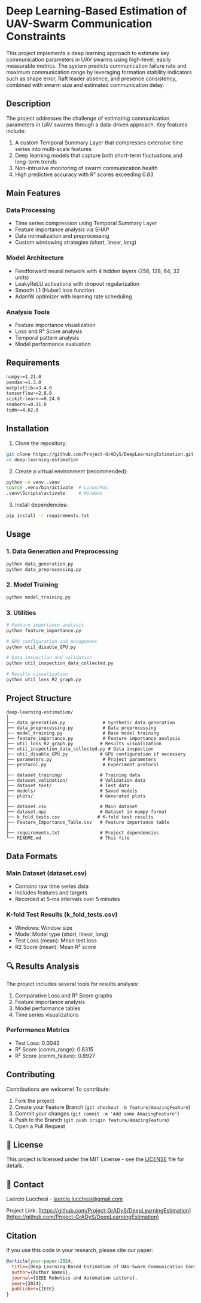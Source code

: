 # Deep Learning-Based Estimation of UAV-Swarm Communication Constraints

This project implements a deep learning approach to estimate key communication parameters in UAV swarms using high-level, easily measurable metrics. The system predicts communication failure rate and maximum communication range by leveraging formation stability indicators such as shape error, Raft leader absence, and presence consistency, combined with swarm size and estimated communication delay.

## Description

The project addresses the challenge of estimating communication parameters in UAV swarms through a data-driven approach. Key features include:

1. A custom Temporal Summary Layer that compresses extensive time series into multi-scale features
2. Deep learning models that capture both short-term fluctuations and long-term trends
3. Non-intrusive monitoring of swarm communication health
4. High predictive accuracy with R² scores exceeding 0.83

## Main Features

### Data Processing
- Time series compression using Temporal Summary Layer
- Feature importance analysis via SHAP
- Data normalization and preprocessing
- Custom windowing strategies (short, linear, long)

### Model Architecture
- Feedforward neural network with 4 hidden layers (256, 128, 64, 32 units)
- LeakyReLU activations with dropout regularization
- Smooth L1 (Huber) loss function
- AdamW optimizer with learning rate scheduling

### Analysis Tools
- Feature importance visualization
- Loss and R² Score analysis
- Temporal pattern analysis
- Model performance evaluation

## Requirements

```bash
numpy>=1.21.0
pandas>=1.3.0
matplotlib>=3.4.0
tensorflow>=2.8.0
scikit-learn>=0.24.0
seaborn>=0.11.0
tqdm>=4.62.0
```

## Installation

1. Clone the repository:
```bash
git clone https://github.com/Project-GrADyS/DeepLearningEstimation.git
cd deep-learning-estimation
```

2. Create a virtual environment (recommended):
```bash
python -m venv .venv
source .venv/bin/activate  # Linux/Mac
.venv\Scripts\activate     # Windows
```

3. Install dependencies:
```bash
pip install -r requirements.txt
```

## Usage

### 1. Data Generation and Preprocessing
```bash
python data_generation.py
python data_preprocessing.py
```

### 2. Model Training
```bash
python model_training.py
```

### 3. Utilities
```bash
# Feature importance analysis
python feature_importance.py

# GPU configuration and management
python util_disable_GPU.py

# Data inspection and validation
python util_inspection_data_collected.py

# Results visualization
python util_loss_R2_graph.py
```

## Project Structure

```
deep-learning-estimation/
│
├── data_generation.py              # Synthetic data generation
├── data_preprocessing.py           # Data preprocessing
├── model_training.py               # Base model training
├── feature_importance.py           # Feature importance analysis
├── util_loss_R2_graph.py          # Results visualization
├── util_inspection_data_collected.py # Data inspection
├── util_disable_GPU.py            # GPU configuration if necessary
├── parameters.py                   # Project parameters
├── protocol.py                     # Experiment protocol
│
├── dataset_training/              # Training data
├── dataset_validation/            # Validation data
├── dataset_test/                  # Test data
├── models/                        # Saved models
├── plots/                         # Generated plots
│
├── dataset.csv                    # Main dataset
├── dataset.npz                    # Dataset in numpy format
├── k_fold_tests.csv              # K-fold test results
├── Feature_Importance_Table.csv   # Feature importance table
│
├── requirements.txt               # Project dependencies
└── README.md                      # This file
```

## Data Formats

### Main Dataset (dataset.csv)
- Contains raw time series data
- Includes features and targets
- Recorded at 5-ms intervals over 5 minutes

### K-fold Test Results (k_fold_tests.csv)
- Windows: Window size
- Mode: Model type (short, linear, long)
- Test Loss (mean): Mean test loss
- R2 Score (mean): Mean R² score

## 🔍 Results Analysis

The project includes several tools for results analysis:
1. Comparative Loss and R² Score graphs
2. Feature importance analysis
3. Model performance tables
4. Time series visualizations

### Performance Metrics
- Test Loss: 0.0043
- R² Score (comm_range): 0.8315
- R² Score (comm_failure): 0.8927

## Contributing

Contributions are welcome! To contribute:

1. Fork the project
2. Create your Feature Branch (`git checkout -b feature/AmazingFeature`)
3. Commit your changes (`git commit -m 'Add some AmazingFeature'`)
4. Push to the Branch (`git push origin feature/AmazingFeature`)
5. Open a Pull Request

## 📄 License

This project is licensed under the MIT License - see the [LICENSE](LICENSE) file for details.

## 📧 Contact

Laércio Lucchesi - laercio.lucchesi@gmail.com

Project Link: [https://github.com/Project-GrADyS/DeepLearningEstimation](https://github.com/Project-GrADyS/DeepLearningEstimation)

## Citation

If you use this code in your research, please cite our paper:

```bibtex
@article{your-paper-2024,
  title={Deep Learning-Based Estimation of UAV-Swarm Communication Constraints},
  author={Author Names},
  journal={IEEE Robotics and Automation Letters},
  year={2024},
  publisher={IEEE}
}
``` 